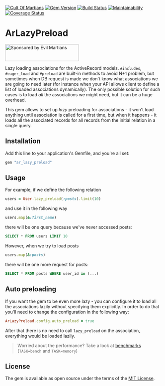 [![Cult Of Martians](http://cultofmartians.com/assets/badges/badge.svg)](https://cultofmartians.com/tasks/activerecord-lazy-preload.html)
[![Gem Version](https://badge.fury.io/rb/ar_lazy_preload.svg)](https://rubygems.org/gems/ar_lazy_preload)
[![Build Status](https://travis-ci.org/DmitryTsepelev/ar_lazy_preload.svg?branch=master)](https://travis-ci.org/DmitryTsepelev/ar_lazy_preload)
[![Maintainability](https://api.codeclimate.com/v1/badges/00d04595661820dfba80/maintainability)](https://codeclimate.com/github/DmitryTsepelev/ar_lazy_preload/maintainability)
[![Coverage Status](https://coveralls.io/repos/github/DmitryTsepelev/ar_lazy_preload/badge.svg?branch=master)](https://coveralls.io/github/DmitryTsepelev/ar_lazy_preload?branch=master)

# ArLazyPreload

<a href="https://evilmartians.com/?utm_source=ar_lazy_preload">
<img src="https://evilmartians.com/badges/sponsored-by-evil-martians.svg" alt="Sponsored by Evil Martians" width="236" height="54"></a>

Lazy loading associations for the ActiveRecord models. `#includes`, `#eager_load` and `#preload` are built-in methods to avoid N+1 problem, but sometimes when DB request is made we don't know what associations we are going to need later (for instance when your API allows client to define a list of loaded associations dynamically). The only possible solution for such cases is to load _all_ the associations we might need, but it can be a huge overhead.

This gem allows to set up _lazy_ preloading for associations - it won't load anything until association is called for a first time, but when it happens - it loads all the associated records for all records from the initial relation in a single query.

## Installation

Add this line to your application's Gemfile, and you're all set:

```ruby
gem "ar_lazy_preload"
```

## Usage

For example, if we define the following relation

```ruby
users = User.lazy_preload(:posts).limit(10)
```

and use it in the following way

```ruby
users.map(&:first_name)
```

there will be one query because we've never accessed posts:

```sql
SELECT * FROM users LIMIT 10
```

However, when we try to load posts

```ruby
users.map(&:posts)
```

there will be one more request for posts:

```sql
SELECT * FROM posts WHERE user_id in (...)
```

## Auto preloading

If you want the gem to be even more lazy - you can configure it to load all the associations lazily without specifying them explicitly. In order to do that you'll need to change the configuration in the following way:

```ruby
ArLazyPreload.config.auto_preload = true
```

After that there is no need to call `lazy_preload` on the association, everything would be loaded lazily.

> Worried about the performance? Take a look at [benchmarks](https://travis-ci.org/DmitryTsepelev/ar_lazy_preload) (`TASK=bench` and `TASK=memory`)

## License

The gem is available as open source under the terms of the [MIT License](https://opensource.org/licenses/MIT).
